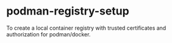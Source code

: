 # podman-registry-setup
To create a local container registry with trusted certificates and authorization for podman/docker.  
